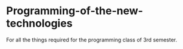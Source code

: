 # Programming-of-the-new-technologies
For all the things required for the programming class of 3rd semester.
